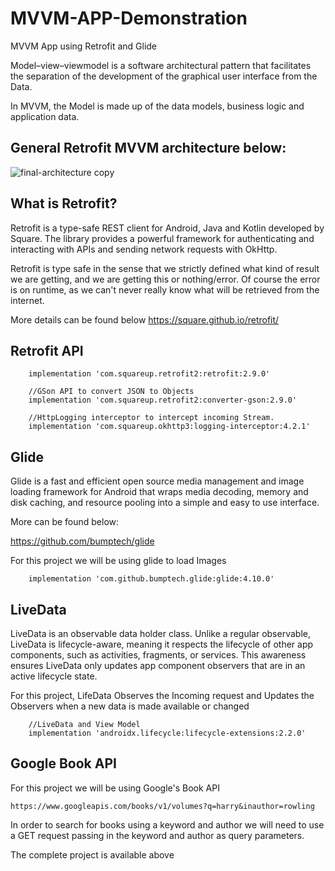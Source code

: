 # MVVM-APP-Demonstration
MVVM App using Retrofit and Glide

Model–view–viewmodel is a software architectural pattern that facilitates the separation of the development of the graphical user interface from the Data.  

In MVVM, the Model is made up of the data models, business logic and application data.



## General Retrofit MVVM architecture below:

![final-architecture copy](https://user-images.githubusercontent.com/44032084/155833036-52d960d6-e28f-44df-a81a-dcf275c3e36c.jpg)



## What is Retrofit?

Retrofit is a type-safe REST client for Android, Java and Kotlin developed by Square. The library provides a powerful framework for authenticating and interacting with APIs and sending network requests with OkHttp.

Retrofit is type safe in the sense that we  strictly defined what kind of result we are getting, and we are getting this or nothing/error. Of course the error is on runtime, as we can't never really know what will be retrieved from the internet.

More details can be found below
https://square.github.io/retrofit/


## Retrofit API

```
    implementation 'com.squareup.retrofit2:retrofit:2.9.0'
    
    //GSon API to convert JSON to Objects
    implementation 'com.squareup.retrofit2:converter-gson:2.9.0'
    
    //HttpLogging interceptor to intercept incoming Stream. 
    implementation 'com.squareup.okhttp3:logging-interceptor:4.2.1'
```


## Glide

Glide is a fast and efficient open source media management and image loading framework for Android that wraps media decoding, memory and disk caching, and resource pooling into a simple and easy to use interface.

More can be found below:

https://github.com/bumptech/glide


For this project we will be using glide to load Images

```
    implementation 'com.github.bumptech.glide:glide:4.10.0'
```


## LiveData

LiveData is an observable data holder class. Unlike a regular observable, LiveData is lifecycle-aware, meaning it respects the lifecycle of other app components, such as activities, fragments, or services. This awareness ensures LiveData only updates app component observers that are in an active lifecycle state.

For this project, LifeData Observes the Incoming request and Updates the Observers when a new data is made available or changed

```
    //LiveData and View Model
    implementation 'androidx.lifecycle:lifecycle-extensions:2.2.0'
```

## Google Book API

For this project we will be using Google's Book API
``` 
https://www.googleapis.com/books/v1/volumes?q=harry&inauthor=rowling

```

In order to search for books using a keyword and author we will need to use a GET request passing in the keyword and author as query parameters.


The complete project is available above
